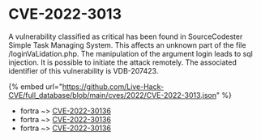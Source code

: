 # CVE-2022-3013

A vulnerability classified as critical has been found in SourceCodester Simple Task Managing System. This affects an unknown part of the file /loginVaLidation.php. The manipulation of the argument login leads to sql injection. It is possible to initiate the attack remotely. The associated identifier of this vulnerability is VDB-207423.

{% embed url="https://github.com/Live-Hack-CVE/full_database/blob/main/cves/2022/CVE-2022-3013.json" %}


* fortra ~> [CVE-2022-30136](https://www.alice-snow.ru/2022/database/cve-2022-3013/cve-2022-30136-fortra)
* fortra ~> [CVE-2022-30136](https://www.alice-snow.ru/2022/database/cve-2022-3013/cve-2022-30136-fortra)
* fortra ~> [CVE-2022-30136](https://www.alice-snow.ru/2022/database/cve-2022-3013/cve-2022-30136-fortra)